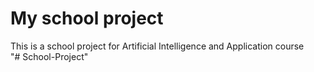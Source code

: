 # My school project
This is a school project for Artificial Intelligence and Application course  
"# School-Project" 
